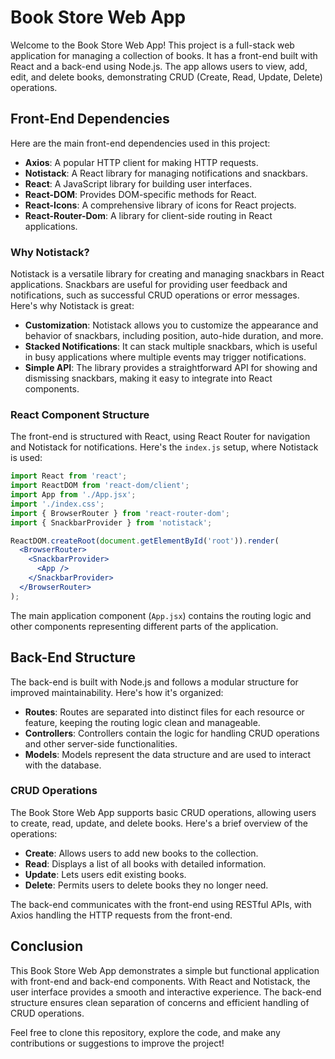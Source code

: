 
# Book Store Web App

Welcome to the Book Store Web App! This project is a full-stack web application for managing a collection of books. It has a front-end built with React and a back-end using Node.js. The app allows users to view, add, edit, and delete books, demonstrating CRUD (Create, Read, Update, Delete) operations.

## Front-End Dependencies

Here are the main front-end dependencies used in this project:

- **Axios**: A popular HTTP client for making HTTP requests.
- **Notistack**: A React library for managing notifications and snackbars.
- **React**: A JavaScript library for building user interfaces.
- **React-DOM**: Provides DOM-specific methods for React.
- **React-Icons**: A comprehensive library of icons for React projects.
- **React-Router-Dom**: A library for client-side routing in React applications.

### Why Notistack?

Notistack is a versatile library for creating and managing snackbars in React applications. Snackbars are useful for providing user feedback and notifications, such as successful CRUD operations or error messages. Here's why Notistack is great:

- **Customization**: Notistack allows you to customize the appearance and behavior of snackbars, including position, auto-hide duration, and more.
- **Stacked Notifications**: It can stack multiple snackbars, which is useful in busy applications where multiple events may trigger notifications.
- **Simple API**: The library provides a straightforward API for showing and dismissing snackbars, making it easy to integrate into React components.

### React Component Structure

The front-end is structured with React, using React Router for navigation and Notistack for notifications. Here's the `index.js` setup, where Notistack is used:

```jsx
import React from 'react';
import ReactDOM from 'react-dom/client';
import App from './App.jsx';
import './index.css';
import { BrowserRouter } from 'react-router-dom';
import { SnackbarProvider } from 'notistack';

ReactDOM.createRoot(document.getElementById('root')).render(
  <BrowserRouter>
    <SnackbarProvider>
      <App />
    </SnackbarProvider>
  </BrowserRouter>
);
```

The main application component (`App.jsx`) contains the routing logic and other components representing different parts of the application.

## Back-End Structure

The back-end is built with Node.js and follows a modular structure for improved maintainability. Here's how it's organized:

- **Routes**: Routes are separated into distinct files for each resource or feature, keeping the routing logic clean and manageable.
- **Controllers**: Controllers contain the logic for handling CRUD operations and other server-side functionalities.
- **Models**: Models represent the data structure and are used to interact with the database.

### CRUD Operations

The Book Store Web App supports basic CRUD operations, allowing users to create, read, update, and delete books. Here's a brief overview of the operations:

- **Create**: Allows users to add new books to the collection.
- **Read**: Displays a list of all books with detailed information.
- **Update**: Lets users edit existing books.
- **Delete**: Permits users to delete books they no longer need.

The back-end communicates with the front-end using RESTful APIs, with Axios handling the HTTP requests from the front-end.

## Conclusion

This Book Store Web App demonstrates a simple but functional application with front-end and back-end components. With React and Notistack, the user interface provides a smooth and interactive experience. The back-end structure ensures clean separation of concerns and efficient handling of CRUD operations. 

Feel free to clone this repository, explore the code, and make any contributions or suggestions to improve the project!

